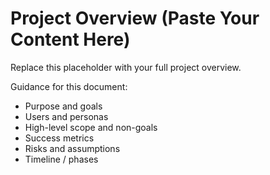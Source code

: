 # Project Overview (Paste Your Content Here)

Replace this placeholder with your full project overview.

Guidance for this document:
- Purpose and goals
- Users and personas
- High-level scope and non-goals
- Success metrics
- Risks and assumptions
- Timeline / phases
